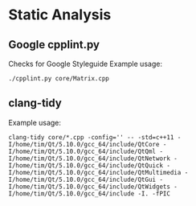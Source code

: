 # Static Analysis

## Google cpplint.py

Checks for Google Styleguide
Example usage:
```
./cpplint.py core/Matrix.cpp
```

## clang-tidy

Example usage:
```
clang-tidy core/*.cpp -config='' -- -std=c++11 -I/home/tim/Qt/5.10.0/gcc_64/include/QtCore -I/home/tim/Qt/5.10.0/gcc_64/include/QtQml -I/home/tim/Qt/5.10.0/gcc_64/include/QtNetwork -I/home/tim/Qt/5.10.0/gcc_64/include/QtQuick -I/home/tim/Qt/5.10.0/gcc_64/include/QtMultimedia -I/home/tim/Qt/5.10.0/gcc_64/include/QtGui -I/home/tim/Qt/5.10.0/gcc_64/include/QtWidgets -I/home/tim/Qt/5.10.0/gcc_64/include -I. -fPIC
```
